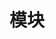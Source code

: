 <!--
 * @Author: xinxu
 * @Date: 2022-08-18 10:54:26
 * @LastEditors: xinxu
 * @LastEditTime: 2022-08-18 10:54:32
 * @FilePath: /azzlzzxz.github.io/docs/typescript/module.md
-->

# 模块
